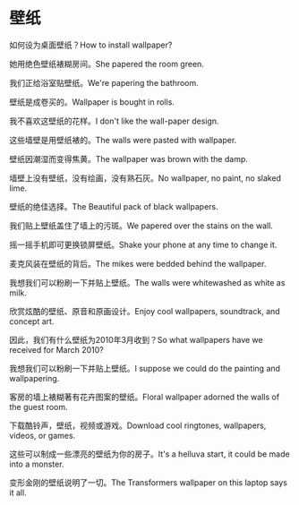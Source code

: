# 壁纸

<p><span class="chinese">如何设为桌面壁纸？</span><span class="english">How to install wallpaper?</span></p>

<p><span class="chinese">她用绝色壁纸裱糊房间。</span><span class="english">She papered the room green.</span></p>

<p><span class="chinese">我们正给浴室贴壁纸。</span><span class="english">We're papering the bathroom.</span></p>

<p><span class="chinese">壁纸是成卷买的。</span><span class="english">Wallpaper is bought in rolls.</span></p>

<p><span class="chinese">我不喜欢这壁纸的花样。</span><span class="english">I don't like the wall-paper design.</span></p>

<p><span class="chinese">这些墙壁是用壁纸裱的。</span><span class="english">The walls were pasted with wallpaper.</span></p>

<p><span class="chinese">壁纸因潮湿而变得焦黄。</span><span class="english">The wallpaper was brown with the damp.</span></p>

<p><span class="chinese">墙壁上没有壁纸，没有绘画，没有熟石灰。</span><span class="english">No wallpaper, no paint, no slaked lime.</span></p>

<p><span class="chinese">壁纸的绝佳选择。</span><span class="english">The Beautiful pack of black wallpapers.</span></p>

<p><span class="chinese">我们贴上壁纸盖住了墙上的污斑。</span><span class="english">We papered over the stains on the wall.</span></p>

<p><span class="chinese">摇一摇手机即可更换锁屏壁纸。</span><span class="english">Shake your phone at any time to change it.</span></p>

<p><span class="chinese">麦克风装在壁纸的背后。</span><span class="english">The mikes were bedded behind the wallpaper.</span></p>

<p><span class="chinese">我想我们可以粉刷一下并贴上壁纸。</span><span class="english">The walls were whitewashed as white as milk.</span></p>

<p><span class="chinese">欣赏炫酷的壁纸、原音和原画设计。</span><span class="english">Enjoy cool wallpapers, soundtrack, and concept art.</span></p>

<p><span class="chinese">因此，我们有什么壁纸为2010年3月收到？</span><span class="english">So what wallpapers have we received for March 2010?</span></p>

<p><span class="chinese">我想我们可以粉刷一下并贴上壁纸。</span><span class="english">I suppose we could do the painting and wallpapering.</span></p>

<p><span class="chinese">客房的墙上裱糊著有花卉图案的壁纸。</span><span class="english">Floral wallpaper adorned the walls of the guest room.</span></p>

<p><span class="chinese">下载酷铃声，壁纸，视频或游戏。</span><span class="english">Download cool ringtones, wallpapers, videos, or games.</span></p>

<p><span class="chinese">这些可以制成一些漂亮的壁纸为你的房子。</span><span class="english">It's a helluva start, it could be made into a monster.</span></p>

<p><span class="chinese">变形金刚的壁纸说明了一切。</span><span class="english">The Transformers wallpaper on this laptop says it all.</span></p>

